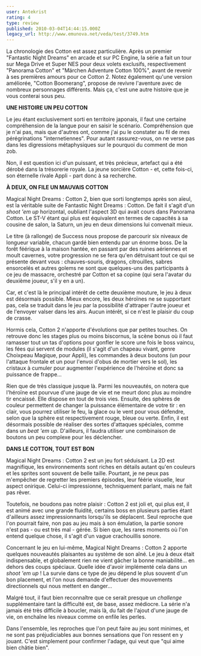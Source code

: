 ```yaml
---
user: Antekrist
rating: 4
type: review
published: 2010-03-04T14:44:15.000Z
legacy_url: http://www.emunova.net/veda/test/3749.htm
---
```

La chronologie des Cotton est assez particulière. Après un premier "Fantastic Night Dreams" en arcade et sur PC Engine, la série a fait un tour sur Mega Drive et Super NES pour deux volets exclusifs, respectivement "Panorama Cotton" et "Märchen Adventure Cotton 100%", avant de revenir à ses premières amours pour ce Cotton 2\. Notez également qu'une version améliorée, "Cotton Boomerang", propose de revivre l'aventure avec de nombreux personnages différents. Mais ça, c'est une autre histoire que je vous conterai sous peu.  

  

**UNE HISTOIRE UN PEU COTTON**  

Le jeu étant exclusivement sorti en territoire japonais, il faut une certaine compréhension de la langue pour en saisir le scénario. Compréhension que je n'ai pas, mais que d'autres ont, comme j'ai pu le constater au fil de mes pérégrinations "internetiennes". Pour autant rassurez-vous, on ne verse pas dans les digressions métaphysiques sur le pourquoi du comment de mon zob.  

Non, il est question ici d'un puissant, et très précieux, artefact qui a été dérobé dans la trésorerie royale. La jeune sorcière Cotton - et, cette fois-ci, son éternelle rivale Appli - part donc à sa recherche.  

  

**À DEUX, ON FILE UN MAUVAIS COTTON**  

Magical Night Dreams : Cotton 2, bien que sorti longtemps après son aïeul, est la véritable suite de Fantastic Night Dreams : Cotton. De fait il s'agit d'un _shoot 'em up_ horizontal, oubliant l'aspect 3D qui avait cours dans Panorama Cotton. Le ST-V étant qui plus est équivalent en termes de capacités à sa cousine de salon, la Saturn, un jeu en deux dimensions lui convenait mieux.  

Le titre (à rallonge) de Success nous propose de parcourir six niveaux de longueur variable, chacun gardé bien entendu par un énorme boss. De la forêt féérique à la maison hantée, en passant par des ruines aériennes et moult cavernes, votre progression ne se fera qu'en détruisant tout ce qui se présente devant vous : chauves-souris, dragons, citrouilles, sabres ensorcelés et autres golems ne sont que quelques-uns des participants à ce jeu de massacre, orchestré par Cotton et sa copine (qui sera l'avatar du deuxième joueur, s'il y en a un).  

Car, et c'est là le principal intérêt de cette deuxième mouture, le jeu à deux est désormais possible. Mieux encore, les deux héroïnes ne se supportant pas, cela se traduit dans le jeu par la possibilité d'attraper l'autre joueur et de l'envoyer valser dans les airs. Aucun intérêt, si ce n'est le plaisir du coup de crasse.  

Hormis cela, Cotton 2 n'apporte d'évolutions que par petites touches. On retrouve donc les stages plus ou moins biscornus, la scène bonus où il faut ramasser tout un tas d'options pour gonfler le score une fois le boss vaincu, les fées qui servent de modules (il s'agit d'un chapeau vivant, genre Choixpeau Magique, pour Appli), les commandes à deux boutons (un pour l'attaque frontale et un pour l'envoi d'obus de mortier vers le sol), les cristaux à cumuler pour augmenter l'expérience de l'héroïne et donc sa puissance de frappe...  

Rien que de très classique jusque là. Parmi les nouveautés, on notera que l'héroïne est pourvue d'une jauge de vie et ne meurt donc plus au moindre tir encaissé. Elle dispose en tout de trois vies. Ensuite, des sphères de couleur permettent de changer la puissance élémentaire de votre tir : en clair, vous pourrez utiliser le feu, la glace ou le vent pour vous défendre, selon que la sphère est respectivement rouge, bleue ou verte. Enfin, il est désormais possible de réaliser des sortes d'attaques spéciales, comme dans un _beat 'em up_. D'ailleurs, il faudra utiliser une combinaison de boutons un peu complexe pour les déclencher.  

  

**DANS LE COTTON, TOUT EST BON**  

Magical Night Dreams : Cotton 2 est un jeu fort séduisant. La 2D est magnifique, les environnements sont riches en détails autant qu'en couleurs et les sprites sont souvent de belle taille. Pourtant, je ne peux pas m'empêcher de regretter les premiers épisodes, leur féérie visuelle, leur aspect onirique. Celui-ci impressionne, techniquement parlant, mais ne fait pas rêver.  

Toutefois, ne boudons pas notre plaisir : Cotton 2 est joli et, qui plus est, il est animé avec une grande fluidité, certains boss en plusieurs parties étant d'ailleurs assez impressionnants lorsqu'ils se déplacent. Seul reproche que l'on pourrait faire, non pas au jeu mais à son émulation, la partie sonore n'est pas - ou est très mal - gérée. Si bien que, les rares moments où l'on entend quelque chose, il s'agit d'un vague crachouillis sonore.  

Concernant le jeu en lui-même, Magical Night Dreams : Cotton 2 apporte quelques nouveautés plaisantes au système de son aîné. Le jeu à deux était indispensable, et globalement rien ne vient gâcher la bonne maniabilité... en dehors des coups spéciaux. Quelle idée d'avoir implémenté cela dans un _shoot 'em up_ ! La survie dans ce type de jeu dépend le plus souvent d'un bon placement, et l'on nous demande d'effectuer des mouvements directionnels qui nous mettent en danger...  

Malgré tout, il faut bien reconnaître que ce serait presque un _challenge_ supplémentaire tant la difficulté est, de base, assez médiocre. La série n'a jamais été très difficile à boucler, mais là, du fait de l'ajout d'une jauge de vie, on enchaîne les niveaux comme on enfile les perles.  

Dans l'ensemble, les reproches que l'on peut faire au jeu sont minimes, et ne sont pas préjudiciables aux bonnes sensations que l'on ressent en y jouant. C'est simplement pour confirmer l'adage, qui veut que "qui aime bien châtie bien".
